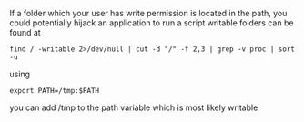 If a folder which your user has write permission is located in the path, you could potentially hijack an application to run a script
writable folders can be found at 
```shell
find / -writable 2>/dev/null | cut -d "/" -f 2,3 | grep -v proc | sort -u
```
using
```shell
export PATH=/tmp:$PATH
```
you can add /tmp to the path variable which is most likely writable

